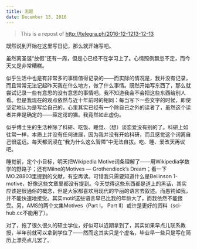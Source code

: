 ```yaml
---
title: 无题
date: December 13, 2016
---
```


> This is a repost of <http://telegra.ph/2016-12-1213-12-13>
>

<!--more-->

既然说到开始在这里写日记，那么就开始写吧。

虽然离圣诞“放假”还有一周，但是心已经不在学习上了。心情照例飘忽不定，而今天又是非常糟糕。

似乎生活中也是有非常多的事情值得记录的——而实际的情况是，我并没有记录，而且常常无法记起昨天我在什么地方，做了什么事情。既然开始写东西了，那么就尝试记录一些有意思的没有意思的事情吧。我不知道我会不会把这些东西给别人看。但是我现在的观点依然与近十年前时的相同：每当写下一些文字的时候，即使坚定地认为是写给自己的，心里其实已经有一个除自己之外的读者了，虽然这个读者并非是确定的——薛定谔的猫。我竟然如此虚伪。

似乎博士生的生活种除了科研、吃饭、睡觉、（想）谈恋爱没有别的了。科研上如往常一样，本质上并没有任何进展，因为我并没有开始科研，而且感觉这个词离自己很遥远。每天都沉浸在“我为什么这么智障”中无法自拔。吃、睡、爱改天再议吧。

睡觉前，定个小目标，明天把Wikipedia Motive词条理解了——用Wikipedia学数学的野路子；还有Milne的Motives — Grothendieck’s Dream；看一下MO.28803里提到的文献，有空再读。可惜我只需要知道什么是Beilinson 1-motive，好像这些文章里都没有提到。今天觉得这些东西都是道上的黑话，其实应该是很通俗的概念，但是大家都喜欢用现代的华丽的语言去叙述。而愚钝如我，并不能快速地接受。其实motif这些语言早已比我的年龄大了，而我依然不能接受。另，AMS的两个文集Motives（Part I， Part II）或许是更好的资料（sci-hub.cc不能用了）。

对了，拖了很久很久的硕士学位，好似可以近期拿到了，其实如果早点儿联系教授，半年前就可以拿到学位了——然而这其实只是个虚名，毕业早一些只是写在简历上漂亮点儿罢了。